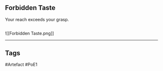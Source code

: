 ## Forbidden Taste
Your reach exceeds your grasp.
##
![[Forbidden Taste.png]]

---
## Tags
#Artefact
#PoE1